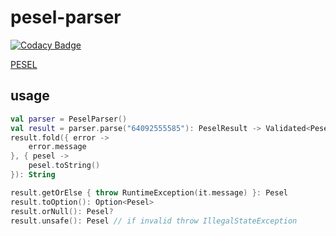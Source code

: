 # pesel-parser

[![Codacy Badge](https://app.codacy.com/project/badge/Grade/274746f83954429db5bec9975cdfc4a8)](https://www.codacy.com?utm_source=github.com&amp;utm_medium=referral&amp;utm_content=crejk/pesel-parser&amp;utm_campaign=Badge_Grade)

[PESEL](https://en.wikipedia.org/wiki/PESEL)

## usage
```kotlin
val parser = PeselParser()
val result = parser.parse("64092555585"): PeselResult -> Validated<PeselParseFailure, Pesel>
result.fold({ error ->
    error.message
}, { pesel ->
    pesel.toString()
}): String

result.getOrElse { throw RuntimeException(it.message) }: Pesel
result.toOption(): Option<Pesel>
result.orNull(): Pesel?
result.unsafe(): Pesel // if invalid throw IllegalStateException
```
